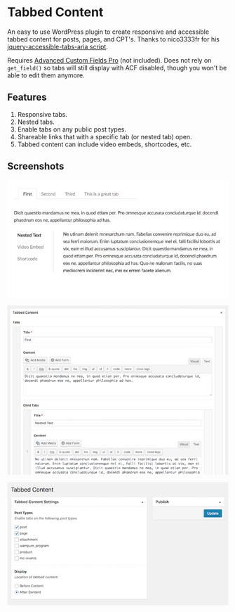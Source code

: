 # Tabbed Content
An easy to use WordPress plugin to create responsive and accessible tabbed content for posts, pages, and CPT's. Thanks to nico3333fr for his [jquery-accessible-tabs-aria script](https://github.com/nico3333fr/jquery-accessible-tabs-aria).

Requires [Advanced Custom Fields Pro](https://advancedcustomfields.com/pro/) (not included). Does not rely on `get_field()` so tabs will still display with ACF disabled, though you won't be able to edit them anymore.

## Features
1. Responsive tabs.
1. Nested tabs.
1. Enable tabs on any public post types.
1. Shareable links that with a specific tab (or nested tab) open.
1. Tabbed content can include video embeds, shortcodes, etc.

## Screenshots
![alt text](/assets/images/acf-tabbed-content.gif "Tabbed Content preview")

![alt text](/assets/images/acf-tabbed-content-metabox.png "Tabbed Content metabox")

![alt text](/assets/images/acf-tabbed-content-settings.png "Tabbed Content settings")



